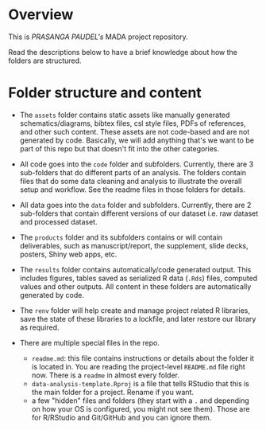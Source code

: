 # Overview
This is _PRASANGA PAUDEL's_ MADA project repository.


Read the descriptions below to have a brief knowledge about how the folders are structured.


# Folder structure and content

* The `assets` folder contains static assets like manually generated schematics/diagrams, bibtex files, csl style files, PDFs of references, and other such content. These assets are not code-based and are not generated by code. Basically, we will add anything that's we want to be part of this repo but that doesn't fit into the other categories.

* All code goes into the `code` folder and subfolders. Currently, there are 3 sub-folders that do different parts of an analysis. The folders contain files that do some data cleaning and analysis to illustrate the overall setup and workflow. See the readme files in those folders for details.

* All data goes into the `data` folder and subfolders. Currently, there are 2 sub-folders that contain different versions of our dataset i.e. raw dataset and processed dataset.

* The `products` folder and its subfolders contains or will contain deliverables, such as manuscript/report, the supplement, slide decks, posters, Shiny web apps, etc. 

* The `results` folder contains automatically/code generated output. This includes figures, tables saved as serialized R data (`.Rds`) files, computed values and other outputs. All content in these folders are automatically generated by code.

* The `renv` folder will help  create and manage project related R libraries, save the state of these libraries to a lockfile, and later restore our library as required.

* There are multiple special files in the repo.
  * `readme.md`: this file contains instructions or details about the folder it
  is located in. You are reading the project-level `README.md` file right now. There is a `readme` in almost every folder.
  * `data-analysis-template.Rproj` is a file that tells RStudio that this is the main folder for a project. Rename if you want.
  * a few "hidden" files and folders (they start with a `.` and depending on how your OS is configured, you might not see them). Those are for R/RStudio and Git/GitHub and you can ignore them.


